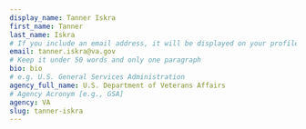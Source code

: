 ```yaml
---
display_name: Tanner Iskra
first_name: Tanner
last_name: Iskra
# If you include an email address, it will be displayed on your profile page
email: tanner.iskra@va.gov
# Keep it under 50 words and only one paragraph
bio: bio
# e.g. U.S. General Services Administration
agency_full_name: U.S. Department of Veterans Affairs
# Agency Acronym [e.g., GSA]
agency: VA
slug: tanner-iskra
---
```

